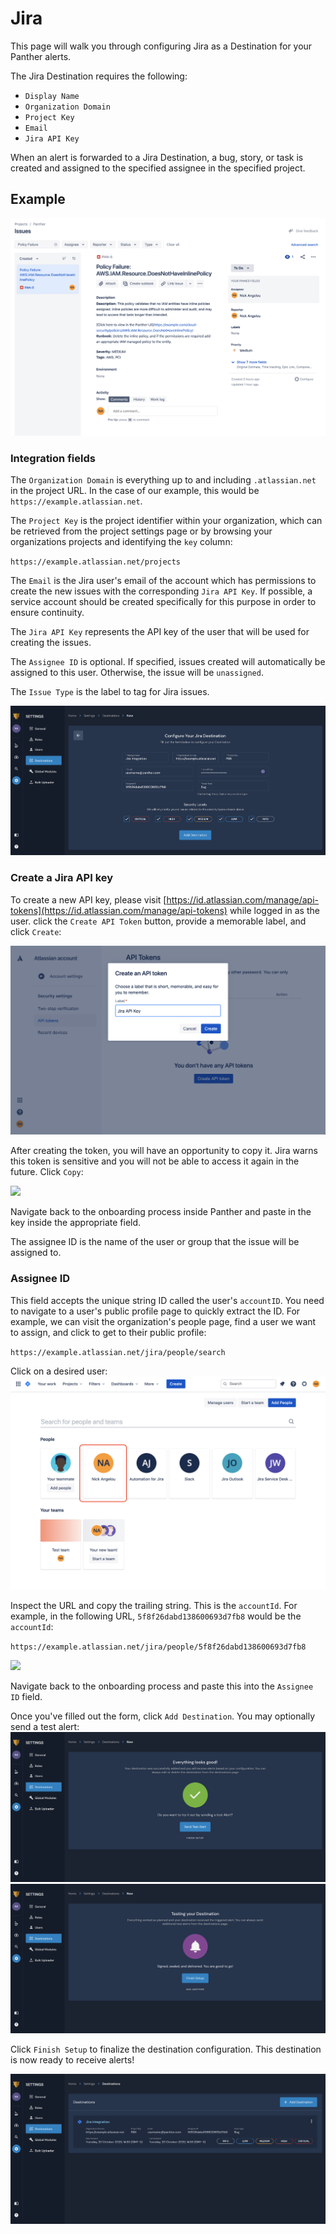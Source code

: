 # Jira

This page will walk you through configuring Jira as a Destination for your Panther alerts.

The Jira Destination requires the following:

* `Display Name`
* `Organization Domain`
* `Project Key`
* `Email`
* `Jira API Key`

When an alert is forwarded to a Jira Destination, a bug, story, or task is created and assigned to the specified assignee in the specified project.

## Example

![](<../../../.gitbook/assets/jira-issue (2) (2) (4) (3) (1) (1) (1) (2).png>)

### Integration fields

The `Organization Domain` is everything up to and including `.atlassian.net` in the project URL. In the case of our example, this would be `https://example.atlassian.net`.

The `Project Key` is the project identifier within your organization, which can be retrieved from the project settings page or by browsing your organizations projects and identifying the `key` column:

`https://example.atlassian.net/projects`

The `Email` is the Jira user's email of the account which has permissions to create the new issues with the corresponding `Jira API Key`. If possible, a service account should be created specifically for this purpose in order to ensure continuity.

The `Jira API Key` represents the API key of the user that will be used for creating the issues.

The `Assignee ID` is optional. If specified, issues created will automatically be assigned to this user. Otherwise, the issue will be `unassigned`.

The `Issue Type` is the label to tag for Jira issues.

![](<../../../.gitbook/assets/jira1 (9) (5) (1) (1) (1) (14).png>)

### Create a Jira API key

To create a new API key, please visit [https://id.atlassian.com/manage/api-tokens](https://id.atlassian.com/manage/api-tokens) while logged in as the user. click the `Create API Token` button, provide a memorable label, and click `Create`:

![](<../../../.gitbook/assets/jira-key1 (1) (1).png>)

After creating the token, you will have an opportunity to copy it. Jira warns this token is sensitive and you will not be able to access it again in the future. Click `Copy`:

![](<../../../.gitbook/assets/jira-key2 (1).png>)

Navigate back to the onboarding process inside Panther and paste in the key inside the appropriate field.

The assignee ID is the name of the user or group that the issue will be assigned to.

### Assignee ID

This field accepts the unique string ID called the user's `accountID`. You need to navigate to a user's public profile page to quickly extract the ID. For example, we can visit the organization's people page, find a user we want to assign, and click to get to their public profile:

`https://example.atlassian.net/jira/people/search`

Click on a desired user: ![](<../../../.gitbook/assets/jira-user1 (2) (2) (4) (5) (1) (1) (1) (2).png>)

Inspect the URL and copy the trailing string. This is the `accountId`. For example, in the following URL, `5f8f26dabd138600693d7fb8` would be the `accountId`:

`https://example.atlassian.net/jira/people/5f8f26dabd138600693d7fb8`

![](<../../../.gitbook/assets/jira-user2 (1).png>)

Navigate back to the onboarding process and paste this into the `Assignee ID` field.

Once you've filled out the form, click `Add Destination`. You may optionally send a test alert: ![](<../../../.gitbook/assets/jira2 (9) (6) (1) (1) (1) (13).png>) ![](<../../../.gitbook/assets/jira3 (1) (1).png>)

Click `Finish Setup` to finalize the destination configuration. This destination is now ready to receive alerts!

![](<../../../.gitbook/assets/jira4 (1) (1).png>)

